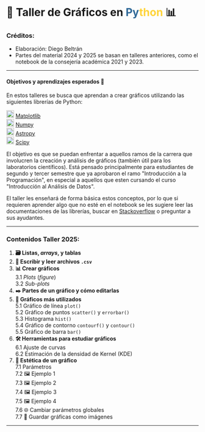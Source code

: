 # 🔭 **Taller de Gráficos en <span style="color:#306998">Py</span><span style="color:#FFD43B">thon</span>** 📊

### Créditos:
- Elaboración: Diego Beltrán
- Partes del material 2024 y 2025 se basan en talleres anteriores, como el notebook de la consejería académica 2021 y 2023.

---
#### Objetivos y aprendizajes esperados 🤠
En estos talleres se busca que aprendan a crear gráficos utilizando las siguientes librerías de Python:

<img src="https://upload.wikimedia.org/wikipedia/commons/8/84/Matplotlib_icon.svg" height="20"> [Matplotlib](https://matplotlib.org)\
<img src="https://www.svgrepo.com/show/354127/numpy.svg" height="20"> [Numpy](https://numpy.org)\
<img src="https://raw.githubusercontent.com/astropy/astropy-logo/981ac2151acbce71c8979af6d54594d9c5825353/astropy_logo_notext.svg" height="20"> [Astropy](https://www.astropy.org)\
<img src="https://upload.wikimedia.org/wikipedia/commons/b/b2/SCIPY_2.svg" height="20"> [Scipy](https://scipy.org)

El objetivo es que se puedan enfrentar a aquellos ramos de la carrera que involucren la creación y análisis de gráficos
(también útil para los laboratorios científicos). Está pensado principalmente para estudiantes de segundo y tercer semestre que ya aprobaron
el ramo "Introducción a la Programación", en especial a aquellos que esten cursando el curso "Introducción al Análisis de Datos".

El taller les enseñará de forma básica estos conceptos, por lo que si requieren aprender algo que no esté en el notebook se les sugiere leer
las documentaciones de las librerías, buscar en [Stackoverflow](https://stackoverflow.com/questions) o preguntar a sus ayudantes. 

---
### Contenidos Taller 2025:
1. **🗃️ Listas, *arrays*, y tablas**
2. **📃 Escribir y leer archivos `.csv`**
3. **📊 Crear gráficos**\
    3.1 *Plots* (*figure*)\
    3.2 *Sub-plots*
4. **✒️ Partes de un gráfico y cómo editarlas**
5. **👑 Gráficos más utilizados**\
    5.1 Gráfico de línea `plot()`\
    5.2 Gráfico de puntos `scatter()` y `errorbar()`\
    5.3 Histograma `hist()`\
    5.4 Gráfico de contorno `contourf()` y `contour()`\
    5.5 Gráfico de barra `bar()`
6. **🛠️ Herramientas para estudiar gráficos**\
    6.1 Ajuste de curvas\
    6.2 Estimación de la densidad de Kernel (KDE)
7. **🎀 Estética de un gráfico**\
    7.1 Parámetros\
    7.2 🖼️ Ejemplo 1\
    7.3 🖼️ Ejemplo 2\
    7.4 🖼️ Ejemplo 3\
    7.5 🖼️ Ejemplo 4\
    7.6 🌐 Cambiar parámetros globales\
    7.7 💾 Guardar gráficas como imágenes
---
